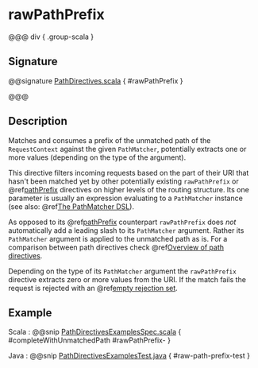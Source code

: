 # rawPathPrefix

@@@ div { .group-scala }

## Signature

@@signature [PathDirectives.scala]($akka-http$/akka-http/src/main/scala/akka/http/scaladsl/server/directives/PathDirectives.scala) { #rawPathPrefix }

@@@

## Description

Matches and consumes a prefix of the unmatched path of the `RequestContext` against the given `PathMatcher`,
potentially extracts one or more values (depending on the type of the argument).

This directive filters incoming requests based on the part of their URI that hasn't been matched yet by other
potentially existing `rawPathPrefix` or @ref[pathPrefix](pathPrefix.md) directives on higher levels of the routing structure.
Its one parameter is usually an expression evaluating to a `PathMatcher` instance (see also: @ref[The PathMatcher DSL](../../../../../scala/http/routing-dsl/path-matchers.md)).

As opposed to its @ref[pathPrefix](pathPrefix.md) counterpart `rawPathPrefix` does *not* automatically add a leading slash to its
`PathMatcher` argument. Rather its `PathMatcher` argument is applied to the unmatched path as is. For a comparison between path directives check @ref[Overview of path directives](index.md#overview-path-java).

Depending on the type of its `PathMatcher` argument the `rawPathPrefix` directive extracts zero or more values from
the URI. If the match fails the request is rejected with an @ref[empty rejection set](../../rejections.md#empty-rejections).

## Example

Scala
:  @@snip [PathDirectivesExamplesSpec.scala]($test$/scala/docs/http/scaladsl/server/directives/PathDirectivesExamplesSpec.scala) { #completeWithUnmatchedPath #rawPathPrefix- }

Java
:  @@snip [PathDirectivesExamplesTest.java]($test$/java/docs/http/javadsl/server/directives/PathDirectivesExamplesTest.java) { #raw-path-prefix-test }
